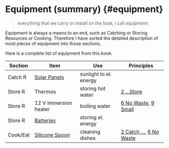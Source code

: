 # Equipment (summary) {#equipment}

> everything that we carry or install on the boat, I call *equipment*.

Equipment is always a means to an end, such as Catching or Storing Resources or Cooking. Therefore I have sorted the detailed description of most pieces of equipment into those sections.

Here is a complete list of equipment from this book.

|Section | Item                              | Use                   | Principles |
| -----  | ----                              | ---                   | ---------  |
|Catch R | [Solar Panels](#solar-panels)     | sunlight to el. energy|
|Store R | Thermos                           | storing hot water     | [2 ...Store ](#pp02)|
|Store R | 12 V immersion heater             | boiling water         | [6 No Waste](#pp06), [9 Small](#pp09) |
|Store R | [Batteries](#batteries)           | storing el. energy    |
|Cook/Eat| [Silicone Spoon](#silicone_spoon) | cleaning dishes       | [2 Catch ...](#pp02), [6 No Waste](#pp06) |
